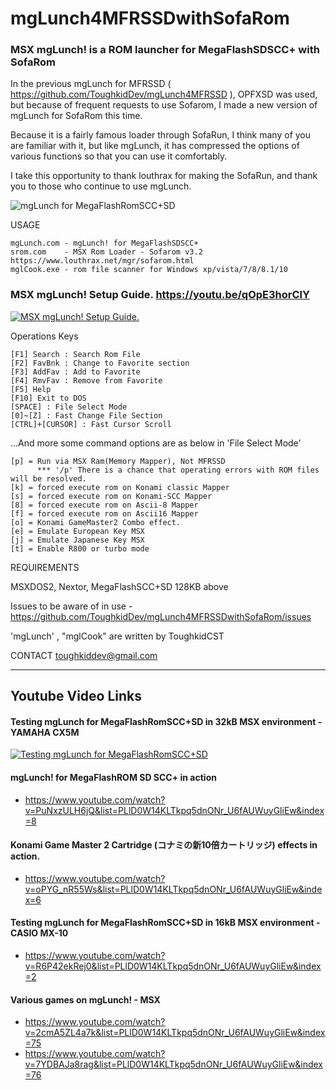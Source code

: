 # mgLunch4MFRSSDwithSofaRom
### MSX mgLunch! is a ROM launcher for MegaFlashSDSCC+ with SofaRom

   In the previous mgLunch for MFRSSD ( https://github.com/ToughkidDev/mgLunch4MFRSSD ), OPFXSD was used, 
      but because of frequent requests to use Sofarom, I made a new version of mgLunch for SofaRom this time. 
   
   Because it is a fairly famous loader through SofaRun, I think many of you are familiar with it, 
      but like mgLunch, it has compressed the options of various functions so that you can use it comfortably.

I take this opportunity to thank louthrax for making the SofaRun, and thank you to those who continue to use mgLunch.

![mgLunch for MegaFlashRomSCC+SD](mfr3.gif)


USAGE

    mgLunch.com - mgLunch! for MegaFlashSDSCC+ 
    srom.com    - MSX Rom Loader - Sofarom v3.2 https://www.louthrax.net/mgr/sofarom.html
    mglCook.exe - rom file scanner for Windows xp/vista/7/8/8.1/10 
    

### MSX mgLunch! Setup Guide.  https://youtu.be/qOpE3horClY
[![MSX mgLunch! Setup Guide.](https://yt-embed.herokuapp.com/embed?v=qOpE3horClY)](https://www.youtube.com/watch?v=qOpE3horClY "MSX mgLunch! Setup Guide.")


Operations Keys

    [F1] Search : Search Rom File 
    [F2] FavBnk : Change to Favorite section
    [F3] AddFav : Add to Favorite
    [F4] RmvFav : Remove from Favorite
    [F5] Help 
    [F10] Exit to DOS
    [SPACE] : File Select Mode
    [0]~[Z] : Fast Change File Section
    [CTRL]+[CURSOR] : Fast Cursor Scroll

...And more some command options are as below in 'File Select Mode' 

    [p] = Run via MSX Ram(Memory Mapper), Not MFRSSD
          *** '/p' There is a chance that operating errors with ROM files will be resolved. 
    [k] = forced execute rom on Konami classic Mapper 
    [s] = forced execute rom on Konami-SCC Mapper 
    [8] = forced execute rom on Ascii-8 Mapper  
    [f] = forced execute rom on Ascii16 Mapper 
    [o] = Konami GameMaster2 Combo effect. 
    [e] = Emulate European Key MSX
    [j] = Emulate Japanese Key MSX
    [t] = Enable R800 or turbo mode
 

REQUIREMENTS

MSXDOS2, Nextor, MegaFlashSCC+SD 128KB above

Issues to be aware of in use - https://github.com/ToughkidDev/mgLunch4MFRSSDwithSofaRom/issues


'mgLunch' , "mglCook" are written by ToughkidCST


CONTACT
toughkiddev@gmail.com


-------------------------
## Youtube Video Links

#### Testing mgLunch for MegaFlashRomSCC+SD in 32kB MSX environment - YAMAHA CX5M 
[![Testing mgLunch for MegaFlashRomSCC+SD](https://yt-embed.herokuapp.com/embed?v=W4yUWOtuJi8)](https://www.youtube.com/watch?v=W4yUWOtuJi8 "Testing mgLunch for MegaFlashRomSCC+SD")

#### mgLunch! for MegaFlashROM SD SCC+ in action
- https://www.youtube.com/watch?v=PuNxzULH6jQ&list=PLlD0W14KLTkpq5dnONr_U6fAUWuyGliEw&index=8

#### Konami Game Master 2 Cartridge (コナミの新10倍カートリッジ) effects in action. 
- https://www.youtube.com/watch?v=oPYG_nR55Ws&list=PLlD0W14KLTkpq5dnONr_U6fAUWuyGliEw&index=6

#### Testing mgLunch for MegaFlashRomSCC+SD in 16kB MSX environment - CASIO MX-10 
- https://www.youtube.com/watch?v=R6P42ekRej0&list=PLlD0W14KLTkpq5dnONr_U6fAUWuyGliEw&index=2

#### Various games on mgLunch! - MSX
- https://www.youtube.com/watch?v=2cmA5ZL4a7k&list=PLlD0W14KLTkpq5dnONr_U6fAUWuyGliEw&index=75
- https://www.youtube.com/watch?v=7YDBAJa8rag&list=PLlD0W14KLTkpq5dnONr_U6fAUWuyGliEw&index=76

